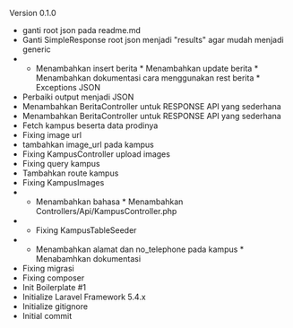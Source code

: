 Version 0.1.0
 - ganti root json pada readme.md
 - Ganti SimpleResponse root json menjadi "results" agar mudah menjadi generic
 - * Menambahkan insert berita * Menambahkan update berita * Menambahkan dokumentasi cara menggunakan rest berita * Exceptions JSON
 - Perbaiki output menjadi JSON
 - Menambahkan BeritaController untuk RESPONSE API yang sederhana
 - Menambahkan BeritaController untuk RESPONSE API yang sederhana
 - Fetch kampus beserta data prodinya
 - Fixing image url
 - tambahkan image_url pada kampus
 - Fixing KampusController upload images
 - Fixing query kampus
 - Tambahkan route kampus
 - Fixing KampusImages
 - * Menambahkan bahasa * Menambahkan Controllers/Api/KampusController.php
 - * Fixing KampusTableSeeder
 - * Menambahkan alamat dan no_telephone pada kampus * Menabamhkan dokumentasi
 - Fixing migrasi
 - Fixing composer
 - Init Boilerplate #1
 - Initialize Laravel Framework 5.4.x
 - Initialize gitignore
 - Initial commit

